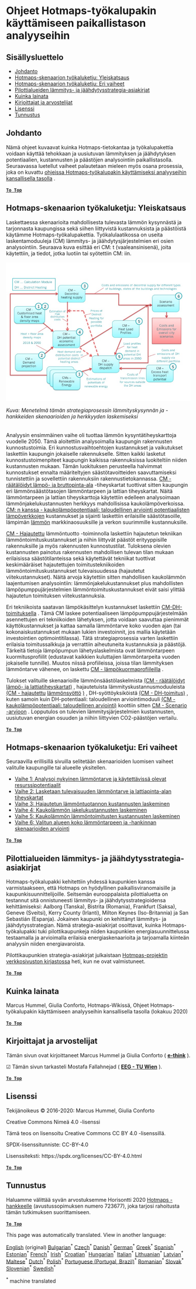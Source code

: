 <h1><a class="anchor" id="guidelines-for-using-the-hotmaps-toolbox-for-analyses-at-local-level" href="#guidelines-for-using-the-hotmaps-toolbox-for-analyses-at-local-level"><i class="fa fa-link"></i></a>Ohjeet Hotmaps-työkalupakin käyttämiseen paikallistason analyyseihin</h1><h2><a class="anchor" id="table-of-contents" href="#table-of-contents"><i class="fa fa-link"></i></a> Sisällysluettelo</h2><ul><li> <a href="#introduction">Johdanto</a></li><li> <a href="#the-hotmaps-scenario-toolchain-overview">Hotmaps-skenaarion työkaluketju: Yleiskatsaus</a></li><li> <a href="#the-hotmaps-scenario-toolchain-different-steps">Hotmaps-skenaarion työkaluketju: Eri vaiheet</a></li><li> <a href="#pilot-areas-heating-and-cooling-strategy-documents">Pilottialueiden lämmitys- ja jäähdytysstrategia-asiakirjat</a></li><li> <a href="#how-to-cite">Kuinka lainata</a></li><li> <a href="#authors-and-reviewers">Kirjoittajat ja arvostelijat</a></li><li> <a href="#license">Lisenssi</a></li><li> <a href="#acknowledgement">Tunnustus</a></li></ul><h2><a class="anchor" id="introduction" href="#introduction"><i class="fa fa-link"></i></a> Johdanto</h2><p> Nämä ohjeet kuvaavat kuinka Hotmaps-tietokantaa ja työkalupakettia voidaan käyttää tehokkaan ja uusiutuvan lämmityksen ja jäähdytyksen potentiaalien, kustannusten ja päästöjen analysointiin paikallistasolla. Seuraavassa luetellut vaiheet palautetaan mieleen myös osana prosessia, joka on kuvattu <a href="https://wiki.hotmaps.hevs.ch/en/guide-national-level-comprehensive-assessment-eed#introduction">ohjeissa Hotmaps-työkalupakin käyttämiseksi analyyseihin kansallisella tasolla</a> .</p><p><ins> <code><strong><a href="#table-of-contents">To Top</a></strong></code></ins></p><h2><a class="anchor" id="the-hotmaps-scenario-toolchain--overview" href="#the-hotmaps-scenario-toolchain--overview"><i class="fa fa-link"></i></a> Hotmaps-skenaarion työkaluketju: Yleiskatsaus</h2><p> Laskettaessa skenaarioita mahdollisesta tulevasta lämmön kysynnästä ja tarjonnasta kaupungissa sekä siihen liittyvistä kustannuksista ja päästöistä käytämme Hotmaps-työkalupakettia. Työkalulaatikossa on useita laskentamoduuleja (CM) lämmitys- ja jäähdytysjärjestelmien eri osien analysointiin. Seuraava kuva esittää eri CM: t (vaaleansinisenä), joita käytettiin, ja tiedot, jotka luotiin tai syötettiin CM: iin.<br/><br/><img src="/en/guide-local-and-municipal-levels/Toolchain_29_06_2020.jpg"/></p><p> <em>Kuva: Menetelmä tämän strategiaprosessin lämmityskysynnän ja -hankkeiden skenaarioiden ja herkkyyden laskemiseksi</em><br/><br/><br/> Analyysin ensimmäinen vaihe oli tuottaa lämmön kysyntätiheyskarttoja vuodelle 2050. Tämä aloitettiin analysoimalla kaupungin rakennusten kunnostustoimia. Eri kunnostusvaihtoehtojen kustannukset ja vaikutukset laskettiin kaupungin jokaiselle rakennukselle. Sitten kaikki lasketut kunnostustoimenpiteet kaupungin kaikissa rakennuksissa luokiteltiin niiden kustannusten mukaan. Tämän luokituksen perusteella halvimmat kunnostukset ennalta määriteltyjen säästötavoitteiden saavuttamiseksi tunnistettiin ja sovellettiin rakennuksiin rakennustietokannassa. <a href="https://wiki.hotmaps.eu/en/CM-Customized-heat-and-floor-area-density-maps">CM - räätälöidyt lämpö- ja bruttopinta-ala</a> -tiheyskartat tuottivat sitten kaupungin eri lämmönsäästötasojen lämmöntarpeen ja lattian tiheyskartat. Näitä lämmöntarpeen ja lattian tiheyskarttoja käytettiin edelleen analysoimaan lämmönjakelukustannusten herkkyys mahdollisissa kaukolämpöverkoissa. <a href="https://wiki.hotmaps.eu/en/CM-District-heating-potential-economic-assessment">CM: n kanssa - kaukolämpöpotentiaali: taloudellinen arviointi potentiaalisten lämpöverkkojen</a> kustannukset ja sijainti laskettiin erilaisille säästötasoille, lämpimän <a href="https://wiki.hotmaps.eu/en/CM-District-heating-potential-economic-assessment">lämmön</a> markkinaosuuksille ja verkon suurimmille kustannuksille.</p><p> <a href="https://wiki.hotmaps.eu/en/CM-Decentral-heating-supply">CM - Hajautettu</a> lämmöntuotto -toiminnolla laskettiin hajautetun tekniikan lämmöntoimituskustannukset ja niihin liittyvät päästöt erityyppisille rakennuksille ja myös rakennusten kunnostustilat. Tuloksena olevien kustannusten painotus rakennusten mahdollisen tulevan tilan mukaan erilaisissa säästötilanteissa sekä käytettävät tekniikat tuottivat keskimääräiset hajautettujen toimitustekniikoiden lämmöntoimituskustannukset tulevaisuudessa (hajautetut viitekustannukset). Näitä arvoja käytettiin sitten mahdollisen kaukolämmön laajentumisen analysointiin: lämmönjakelukustannukset plus mahdollisten lämpöpumppujärjestelmien lämmöntoimituskustannukset eivät saisi ylittää hajautetun toimituksen viitekustannuksia.</p><p> Eri tekniikoista saatavan lämpökäsittelyn kustannukset laskettiin <a href="https://wiki.hotmaps.eu/en/CM-District-heating-supply-dispatch">CM-DH-toimituksella</a> . Tämä CM laskee potentiaaliseen lämpöpumppujärjestelmään asennettujen eri tekniikoiden lähetyksen, jotta voidaan saavuttaa pienimmät käyttökustannukset ja kattaa samalla lämmöntarve koko vuoden ajan (tai kokonaiskustannukset mukaan lukien investoinnit, jos mallia käytetään investointien optimointitilassa). Tätä strategiaprosessia varten laskettiin erilaisia toimitussalkkuja ja verrattiin aiheutuneita kustannuksia ja päästöjä. Tärkeitä tietoja lämpöpumpun lähetyslaskelmista ovat lämmöntarpeen kuormitusprofiilit (edustavat kaikkien kuluttajien lämmöntarpeita vuoden jokaiselle tunnille). Muutos niissä profiileissa, joissa tilan lämmityksen lämmöntarve vähenee, on laskettu <a href="https://wiki.hotmaps.hevs.ch/en/CM-Heat-load-profiles">CM - lämpökuormaprofiileilla</a> .</p><p> Tulokset valituille skenaarioille lämmönsäästölaskelmista <a href="https://wiki.hotmaps.eu/en/CM-Customized-heat-and-floor-area-density-maps">(CM - räätälöidyt lämpö- ja lattiatiheyskartat)</a> , hajautetuista lämmityskustannusmoduuleista <a href="https://wiki.hotmaps.eu/en/CM-Decentral-heating-supply">(CM - hajautettu</a> <a href="https://wiki.hotmaps.eu/en/CM-Customized-heat-and-floor-area-density-maps">lämmönsyöttö</a> <a href="https://wiki.hotmaps.eu/en/CM-Decentral-heating-supply">)</a> , DH-syöttöyksiköistä <a href="https://wiki.hotmaps.eu/en/CM-District-heating-supply-dispatch">(CM - DH-toimitus)</a> , kuten samoin kuin DH-potentiaali: taloudellinen arviointimoduuli <a href="https://wiki.hotmaps.eu/en/CM-District-heating-potential-economic-assessment">(CM - kaukolämpöpotentiaali: taloudellinen arviointi)</a> koottiin sitten <a href="https://wiki.hotmaps.eu/en/CM-Scenario-assessment">CM - Scenario -arvioon</a> . Lopputulos on tulevien lämmitysjärjestelmien kustannusten, uusiutuvan energian osuuden ja niihin liittyvien CO2-päästöjen vertailu.</p><p><ins> <code><strong><a href="#table-of-contents">To Top</a></strong></code></ins></p><h2><a class="anchor" id="the-hotmaps-scenario-toolchain--different-steps" href="#the-hotmaps-scenario-toolchain--different-steps"><i class="fa fa-link"></i></a> Hotmaps-skenaarion työkaluketju: Eri vaiheet</h2><p> Seuraavilla erillisillä sivuilla selitetään skenaarioiden luomisen vaiheet valitulle kaupungille tai alueelle yksitellen.</p><ul><li> <a href="https://wiki.hotmaps.eu/en/Step-1-Analysis-of-current-heat-demand-and-available-resource-potentials">Vaihe 1: Analysoi nykyinen lämmöntarve ja käytettävissä olevat resurssipotentiaalit</a></li><li> <a href="https://wiki.hotmaps.eu/en/Step-2-Calculation-of-future-heat-demand-and-gross-floor-area-density-maps">Vaihe 2: Lasketaan tulevaisuuden lämmöntarve ja lattiapinta-alan tiheyskartat</a></li><li> <a href="https://wiki.hotmaps.eu/en/Step-3-Calculation-of-costs-of-decentral-heat-supply">Vaihe 3: Hajautetun lämmöntuotannon kustannusten laskeminen</a></li><li> <a href="https://wiki.hotmaps.eu/en/Step-4-Calculation-of-district-heating-distribution-costs">Vaihe 4: Kaukolämmön jakelukustannusten laskeminen</a></li><li> <a href="https://wiki.hotmaps.eu/en/Step-5-Calculation-of-costs-of-heat-supply-to-district-heating">Vaihe 5: Kaukolämmön lämmöntoimitusten kustannusten laskeminen</a></li><li> <a href="https://wiki.hotmaps.eu/en/Step-6-Assessment-of-scenarios-for-entire-heat-demand-and-supply-for-the-selected-area">Vaihe 6: Valitun alueen koko lämmöntarpeen ja -hankinnan skenaarioiden arviointi</a></li></ul><p><ins> <code><strong><a href="#table-of-contents">To Top</a></strong></code></ins></p><h2><a class="anchor" id="pilot-areas-heating-and-cooling-strategy-documents" href="#pilot-areas-heating-and-cooling-strategy-documents"><i class="fa fa-link"></i></a> Pilottialueiden lämmitys- ja jäähdytysstrategia-asiakirjat</h2><p> Hotmaps-työkalupakki kehitettiin yhdessä kaupunkien kanssa varmistaakseen, että Hotmaps on hyödyllinen paikallisviranomaisille ja kaupunkisuunnittelijoille. Seitsemän eurooppalaista pilottialuetta on testannut sitä onnistuneesti lämmitys- ja jäähdytysstrategioidensa kehittämiseksi: Aalborg (Tanska), Bistrita (Romania), Frankfurt (Saksa), Geneve (Sveitsi), Kerry County (Irlanti), Milton Keynes (Iso-Britannia) ja San Sebastián (Espanja). Jokainen kaupunki on kehittänyt lämmitys- ja jäähdytysstrategian. Nämä strategia-asiakirjat osoittavat, kuinka Hotmaps-työkalupakki tuki pilottikaupunkeja niiden kaupunkien energiasuunnittelussa testaamalla ja arvioimalla erilaisia energiaskenaarioita ja tarjoamalla kiinteän analyysin niiden energiavaroista.</p><p> Pilottikaupunkien strategia-asiakirjat julkaistaan <a href="https://www.hotmaps-project.eu/library/">Hotmpas-projektin verkkosivuston kirjastossa</a> heti, kun ne ovat valmistuneet.</p><p><ins> <code><strong><a href="#table-of-contents">To Top</a></strong></code></ins></p><h2><a class="anchor" id="how-to-cite" href="#how-to-cite"><i class="fa fa-link"></i></a> Kuinka lainata</h2><p> Marcus Hummel, Giulia Conforto, Hotmaps-Wikissä, Ohjeet Hotmaps-työkalupakin käyttämiseen analyyseihin kansallisella tasolla (lokakuu 2020)</p><p><ins> <code><strong><a href="#table-of-contents">To Top</a></strong></code></ins></p><h2><a class="anchor" id="authors-and-reviewers" href="#authors-and-reviewers"><i class="fa fa-link"></i></a> Kirjoittajat ja arvostelijat</h2><p> Tämän sivun ovat kirjoittaneet Marcus Hummel ja Giulia Conforto ( <strong><a href="https://e-think.ac.at">e-think</a></strong> ).</p><p> ☑ Tämän sivun tarkasteli Mostafa Fallahnejad ( <strong><a href="https://eeg.tuwien.ac.at/">EEG - TU Wien</a></strong> ).</p><p> <a href="#table-of-contents"><strong><code>To Top</code></strong></a></p><h2><a class="anchor" id="license" href="#license"><i class="fa fa-link"></i></a> Lisenssi</h2><p> Tekijänoikeus © 2016-2020: Marcus Hummel, Giulia Conforto</p><p> Creative Commons Nimeä 4.0 -lisenssi</p><p> Tämä teos on lisensoitu Creative Commons CC BY 4.0 -lisenssillä.</p><p> SPDX-lisenssitunniste: CC-BY-4.0</p><p> Lisenssiteksti: https://spdx.org/licenses/CC-BY-4.0.html</p><p><ins> <code><strong><a href="#table-of-contents">To Top</a></strong></code></ins></p><h2><a class="anchor" id="acknowledgement" href="#acknowledgement"><i class="fa fa-link"></i></a> Tunnustus</h2><p> Haluamme välittää syvän arvostuksemme Horisontti 2020 <a href="https://www.hotmaps-project.eu">Hotmaps -hankkeelle</a> (avustussopimuksen numero 723677), joka tarjosi rahoitusta tämän tutkimuksen suorittamiseen.</p><p><ins> <code><strong><a href="#table-of-contents">To Top</a></strong></code></ins></p>
<!--- THIS IS A SUPER UNIQUE IDENTIFIER -->

This page was automatically translated. View in another language:

[English](../en/guide-local-and-municipal-levels) (original) [Bulgarian](../bg/guide-local-and-municipal-levels)<sup>\*</sup> [Czech](../cs/guide-local-and-municipal-levels)<sup>\*</sup> [Danish](../da/guide-local-and-municipal-levels)<sup>\*</sup> [German](../de/guide-local-and-municipal-levels)<sup>\*</sup> [Greek](../el/guide-local-and-municipal-levels)<sup>\*</sup> [Spanish](../es/guide-local-and-municipal-levels)<sup>\*</sup> [Estonian](../et/guide-local-and-municipal-levels)<sup>\*</sup>  [French](../fr/guide-local-and-municipal-levels)<sup>\*</sup> [Irish](../ga/guide-local-and-municipal-levels)<sup>\*</sup> [Croatian](../hr/guide-local-and-municipal-levels)<sup>\*</sup> [Hungarian](../hu/guide-local-and-municipal-levels)<sup>\*</sup> [Italian](../it/guide-local-and-municipal-levels)<sup>\*</sup> [Lithuanian](../lt/guide-local-and-municipal-levels)<sup>\*</sup> [Latvian](../lv/guide-local-and-municipal-levels)<sup>\*</sup> [Maltese](../mt/guide-local-and-municipal-levels)<sup>\*</sup> [Dutch](../nl/guide-local-and-municipal-levels)<sup>\*</sup> [Polish](../pl/guide-local-and-municipal-levels)<sup>\*</sup> [Portuguese (Portugal, Brazil)](../pt/guide-local-and-municipal-levels)<sup>\*</sup> [Romanian](../ro/guide-local-and-municipal-levels)<sup>\*</sup> [Slovak](../sk/guide-local-and-municipal-levels)<sup>\*</sup> [Slovenian](../sl/guide-local-and-municipal-levels)<sup>\*</sup> [Swedish](../sv/guide-local-and-municipal-levels)<sup>\*</sup> 

<sup>\*</sup> machine translated
